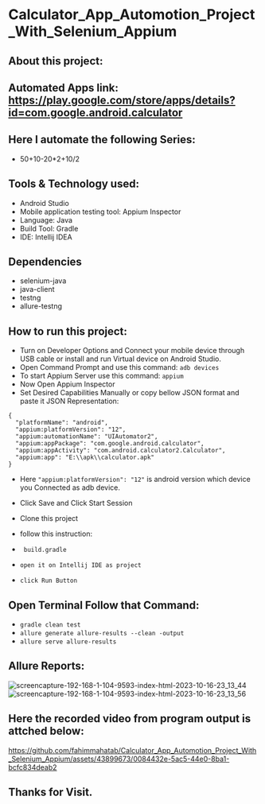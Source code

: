 # Calculator_App_Automotion_Project_With_Selenium_Appium
## About this project:
## Automated Apps link: https://play.google.com/store/apps/details?id=com.google.android.calculator
## Here I automate the following Series:
- 50+10-20*2+10/2

## Tools & Technology used:
- Android Studio
- Mobile application testing tool: Appium Inspector
- Language: Java
- Build Tool: Gradle
- IDE: Intellij IDEA
 
 ## Dependencies
- selenium-java
- java-client
- testng
- allure-testng

## How to run this project:
- Turn on Developer Options and Connect your mobile device through USB cable or install and run Virtual device on Android Studio.
- Open Command Prompt and use this command: ```adb devices```
- To start Appium Server use this command: ```appium```
- Now Open Appium Inspector
- Set Desired Capabilities Manually or copy bellow JSON format and paste it JSON Representation:
```
{
  "platformName": "android",
  "appium:platformVersion": "12",
  "appium:automationName": "UIAutomator2",
  "appium:appPackage": "com.google.android.calculator",
  "appium:appActivity": "com.android.calculator2.Calculator",
  "appium:app": "E:\\apk\\calculator.apk"
}
```     
- Here ``` "appium:platformVersion": "12" ``` is android version which device you Connected as adb device.
- Click Save and Click Start Session
  
- Clone this project
- follow this instruction:
- ```  build.gradle ```
- ``` open it on Intellij IDE as project ```
- ``` click Run Button ```
  
## Open Terminal Follow that Command:
- ``` gradle clean test ```
- ``` allure generate allure-results --clean -output ```
- ``` allure serve allure-results ```
  
## Allure Reports:
![screencapture-192-168-1-104-9593-index-html-2023-10-16-23_13_44](https://github.com/fahimmahatab/Calculator_App_Automotion_Project_With_Selenium_Appium/assets/43899673/68430a07-e1c5-4eed-93cb-0f67d64e5699)
![screencapture-192-168-1-104-9593-index-html-2023-10-16-23_13_56](https://github.com/fahimmahatab/Calculator_App_Automotion_Project_With_Selenium_Appium/assets/43899673/901fc513-5078-458b-89d3-cc98b772b587)

## Here the recorded video from program output is attched below:
https://github.com/fahimmahatab/Calculator_App_Automotion_Project_With_Selenium_Appium/assets/43899673/0084432e-5ac5-44e0-8ba1-bcfc834deab2

## Thanks for Visit.